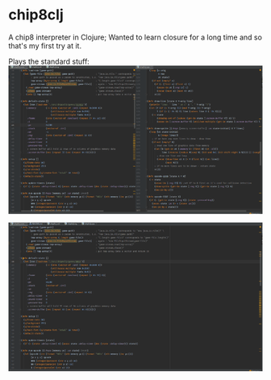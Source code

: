 # chip8clj

A chip8 interpreter in Clojure; Wanted to learn closure for a long time and so that's my first try at it.

Plays the standard stuff:  
![Alt text](./img/tetris.gif?raw=true "Tetris")  
    
![Alt text](./img/brix.gif?raw=true "Tetris")
